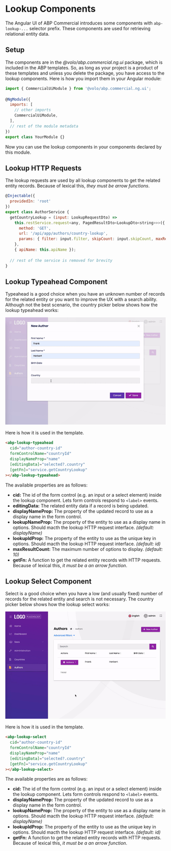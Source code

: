 # Lookup Components

The Angular UI of ABP Commercial introduces some components with `abp-lookup-...` selector prefix. These components are used for retrieving relational entity data.

## Setup

The components are in the _@volo/abp.commercial.ng.ui_ package, which is included in the ABP templates. So, as long as your project is a product of these templates and unless you delete the package, you have access to the lookup components. Here is how you import them in your Angular module:

```javascript
import { CommercialUiModule } from '@volo/abp.commercial.ng.ui';

@NgModule({
  imports: [
    // other imports
    CommercialUiModule,
  ],
  // rest of the module metadata
})
export class YourModule {}
```

Now you can use the lookup components in your components declared by this module.

## Lookup HTTP Requests

The lookup requests are used by all lookup components to get the related entity records. Because of lexical this, _they must be arrow functions_.

```javascript
@Injectable({
  providedIn: 'root'
})
export class AuthorService {
  getCountryLookup = (input: LookupRequestDto) =>
    this.restService.request<any, PagedResultDto<LookupDto<string>>>({
      method: 'GET',
      url: '/api/app/authors/country-lookup',
      params: { filter: input.filter, skipCount: input.skipCount, maxResultCount: input.maxResultCount },
    },
    { apiName: this.apiName });

  // rest of the service is removed for brevity
}
```

## Lookup Typeahead Component

Typeahead is a good choice when you have an unknown number of records for the related entity or you want to improve the UX with a search ability. Although not the best scenario, the country picker below shows how the lookup typeahead works:

![ABP Angular UI Typeahead Lookup](../../images/angular-lookup-typeahead.gif)

Here is how it is used in the template.

```html
<abp-lookup-typeahead
  cid="author-country-id"
  formControlName="countryId"
  displayNameProp="name"
  [editingData]="selected?.country"
  [getFn]="service.getCountryLookup"
></abp-lookup-typeahead>
```

The available properties are as follows:

- **cid:** The id of the form control (e.g. an input or a select element) inside the lookup component. Lets form controls respond to `<label>` events.
- **editingData:** The related entity data if a record is being updated.
- **displayNameProp:** The property of the updated record to use as a display name in the form control.
- **lookupNameProp:** The property of the entity to use as a display name in options. Should macth the lookup HTTP request interface. _(default: displayName)_
- **lookupIdProp:** The property of the entity to use as the unique key in options. Should macth the lookup HTTP request interface. _(default: id)_
- **maxResultCount:** The maximum number of options to display. _(default: 10)_
- **getFn:** A function to get the related entity records with HTTP requests. Because of lexical this, _it must be a an arrow function_.

## Lookup Select Component

Select is a good choice when you have a low (and usually fixed) number of records for the related entity and search is not necessary. The country picker below shows how the lookup select works:

![ABP Angular UI Select Lookup](../../images/angular-lookup-select.gif)

Here is how it is used in the template.

```html
<abp-lookup-select
  cid="author-country-id"
  formControlName="countryId"
  displayNameProp="name"
  [editingData]="selected?.country"
  [getFn]="service.getCountryLookup"
></abp-lookup-select>
```

The available properties are as follows:

- **cid:** The id of the form control (e.g. an input or a select element) inside the lookup component. Lets form controls respond to `<label>` events.
- **displayNameProp:** The property of the updated record to use as a display name in the form control.
- **lookupNameProp:** The property of the entity to use as a display name in options. Should macth the lookup HTTP request interface. _(default: displayName)_
- **lookupIdProp:** The property of the entity to use as the unique key in options. Should macth the lookup HTTP request interface. _(default: id)_
- **getFn:** A function to get the related entity records with HTTP requests. Because of lexical this, _it must be a an arrow function_.
